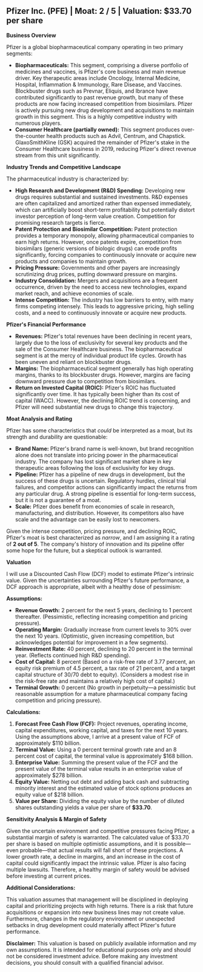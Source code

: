 ## Pfizer Inc. (PFE) | Moat: 2 / 5 | Valuation: $33.70 per share

**Business Overview**

Pfizer is a global biopharmaceutical company operating in two primary segments:

* **Biopharmaceuticals:** This segment, comprising a diverse portfolio of medicines and vaccines, is Pfizer's core business and main revenue driver. Key therapeutic areas include Oncology, Internal Medicine, Hospital, Inflammation & Immunology, Rare Disease, and Vaccines. Blockbuster drugs such as Prevnar, Eliquis, and Ibrance have contributed significantly to past revenue growth, but many of these products are now facing increased competition from biosimilars. Pfizer is actively pursuing new drug development and acquisitions to maintain growth in this segment.  This is a highly competitive industry with numerous players.
* **Consumer Healthcare (partially owned):** This segment produces over-the-counter health products such as Advil, Centrum, and Chapstick. GlaxoSmithKline (GSK) acquired the remainder of Pfizer's stake in the Consumer Healthcare business in 2019, reducing Pfizer's direct revenue stream from this unit significantly.

**Industry Trends and Competitive Landscape**

The pharmaceutical industry is characterized by:

* **High Research and Development (R&D) Spending:**  Developing new drugs requires substantial and sustained investments. R&D expenses are often capitalized and amortized rather than expensed immediately, which can artificially boost short-term profitability but potentially distort investor perception of long-term value creation.  Competition for promising research targets is fierce.
* **Patent Protection and Biosimilar Competition:**  Patent protection provides a temporary monopoly, allowing pharmaceutical companies to earn high returns. However, once patents expire, competition from biosimilars (generic versions of biologic drugs) can erode profits significantly, forcing companies to continuously innovate or acquire new products and companies to maintain growth.
* **Pricing Pressure:**  Governments and other payers are increasingly scrutinizing drug prices, putting downward pressure on margins.  
* **Industry Consolidation:**  Mergers and acquisitions are a frequent occurrence, driven by the need to access new technologies, expand market reach, and achieve economies of scale.
* **Intense Competition:** The industry has low barriers to entry, with many firms competing intensely. This leads to aggressive pricing, high selling costs, and a need to continuously innovate or acquire new products.

**Pfizer's Financial Performance**

* **Revenues:** Pfizer's total revenues have been declining in recent years, largely due to the loss of exclusivity for several key products and the sale of the Consumer Healthcare business. The biopharmaceutical segment is at the mercy of individual product life cycles. Growth has been uneven and reliant on blockbuster drugs.
* **Margins:** The biopharmaceutical segment generally has high operating margins, thanks to its blockbuster drugs. However, margins are facing downward pressure due to competition from biosimilars. 
* **Return on Invested Capital (ROIC):** Pfizer's ROIC has fluctuated significantly over time. It has typically been higher than its cost of capital (WACC).  However, the declining ROIC trend is concerning, and Pfizer will need substantial new drugs to change this trajectory.

**Moat Analysis and Rating**

Pfizer has some characteristics that *could* be interpreted as a moat, but its strength and durability are questionable:

* **Brand Name:** Pfizer's brand name is well-known, but brand recognition alone does not translate into pricing power in the pharmaceutical industry.  The company has lost significant market share in key therapeutic areas following the loss of exclusivity for key drugs.
* **Pipeline:** Pfizer has a pipeline of new drugs in development, but the success of these drugs is uncertain. Regulatory hurdles, clinical trial failures, and competitor actions can significantly impact the returns from any particular drug. A strong pipeline is essential for long-term success, but it is not a guarantee of a moat.
* **Scale:** Pfizer does benefit from economies of scale in research, manufacturing, and distribution. However, its competitors also have scale and the advantage can be easily lost to newcomers.

Given the intense competition, pricing pressure, and declining ROIC, Pfizer's moat is best characterized as *narrow*, and I am assigning it a rating of **2 out of 5**.  The company's history of innovation and its pipeline offer some hope for the future, but a skeptical outlook is warranted.


**Valuation**

I will use a Discounted Cash Flow (DCF) model to estimate Pfizer's intrinsic value. Given the uncertainties surrounding Pfizer's future performance, a DCF approach is appropriate, albeit with a healthy dose of pessimism:

**Assumptions:**

* **Revenue Growth:**  2 percent for the next 5 years, declining to 1 percent thereafter. (Pessimistic, reflecting increasing competition and pricing pressure).
* **Operating Margin:** Gradually increase from current levels to 30% over the next 10 years. (Optimistic, given increasing competition, but acknowledges potential for improvement in a few segments).
* **Reinvestment Rate:** 40 percent, declining to 20 percent in the terminal year. (Reflects continued high R&D spending).
* **Cost of Capital:** 8 percent (Based on a risk-free rate of 3.77 percent, an equity risk premium of 4.5 percent, a tax rate of 21 percent, and a target capital structure of 30/70 debt to equity). (Considers a modest rise in the risk-free rate and maintains a relatively high cost of capital.)
* **Terminal Growth:** 0 percent (No growth in perpetuity—a pessimistic but reasonable assumption for a mature pharmaceutical company facing competition and pricing pressure).

**Calculations:**


1. **Forecast Free Cash Flow (FCF):** Project revenues, operating income, capital expenditures, working capital, and taxes for the next 10 years. Using the assumptions above, I arrive at a present value of FCF of approximately $110 billion. 
2. **Terminal Value:**  Using a 0 percent terminal growth rate and an 8 percent cost of capital, the terminal value is approximately $168 billion.
3. **Enterprise Value:** Summing the present value of the FCF and the present value of the terminal value results in an enterprise value of approximately $278 billion.
4. **Equity Value:** Netting out debt and adding back cash and subtracting minority interest and the estimated value of stock options produces an equity value of $218 billion. 
5. **Value per Share:** Dividing the equity value by the number of diluted shares outstanding yields a value per share of **$33.70**.

**Sensitivity Analysis & Margin of Safety**

Given the uncertain environment and competitive pressures facing Pfizer, a substantial margin of safety is warranted. The calculated value of $33.70 per share is based on multiple optimistic assumptions, and it is possible—even probable—that actual results will fall short of these projections. A lower growth rate, a decline in margins, and an increase in the cost of capital could significantly impact the intrinsic value. Pfizer is also facing multiple lawsuits. Therefore, a healthy margin of safety would be advised before investing at current prices.

**Additional Considerations:**

This valuation assumes that management will be disciplined in deploying capital and prioritizing projects with high returns. There is a risk that future acquisitions or expansion into new business lines may not create value.  Furthermore, changes in the regulatory environment or unexpected setbacks in drug development could materially affect Pfizer's future performance.



**Disclaimer:**  This valuation is based on publicly available information and my own assumptions. It is intended for educational purposes only and should not be considered investment advice. Before making any investment decisions, you should consult with a qualified financial advisor.
